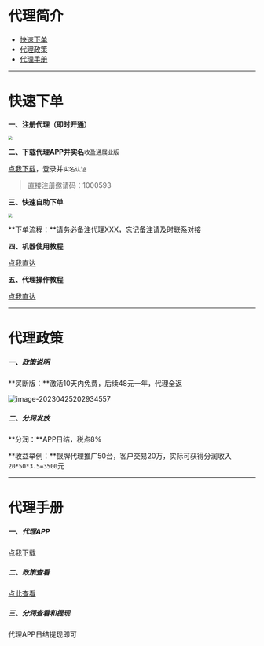 # 代理简介

- [快速下单](#快速下单)
- [代理政策](#代理政策)
- [代理手册](#代理手册)

---

# 快速下单

**一、注册代理（即时开通）**

[<img src="https://wiki.zjkmkj.com/media/202208302105457.png" style="zoom:50%;" />](https://h5.yingdaipay.com/?inviteCode=1000593)

**二、下载代理APP并实名**`收盈通展业版`

[点我下载](https://h5.yingdaipay.com/pages/share/inviteDownload)，登录并`实名认证`

> 直接注册邀请码：1000593

**三、快速自助下单**

[<img src="https://wiki.zjkmkj.com/media/202208302105469.png" style="zoom:50%;" />](http://kmshop.zjkmkj.com/pages/goods_details/index?id=37)

**下单流程：**请务必备注代理XXX，忘记备注请及时联系对接

**四、机器使用教程**

[点我直达](tool/hlbsyt.md)

**五、代理操作教程**

[点我直达](#代理手册)

------

# 代理政策

##### 一、政策说明

**买断版：**激活10天内免费，后续48元一年，代理全返

![image-20230425202934557](https://wiki.zjkmkj.com/media/202304252030803.png)

##### 二、分润发放

**分润：**APP日结，税点8%

**收益举例：**银牌代理推广50台，客户交易20万，实际可获得分润收入`20*50*3.5=3500`元

------

# 代理手册

##### 一、代理APP

[点我下载](https://h5.yingdaipay.com/pages/share/inviteDownloadSh)

##### 二、政策查看

[点此查看](#代理政策)

##### 三、分润查看和提现

代理APP日结提现即可
